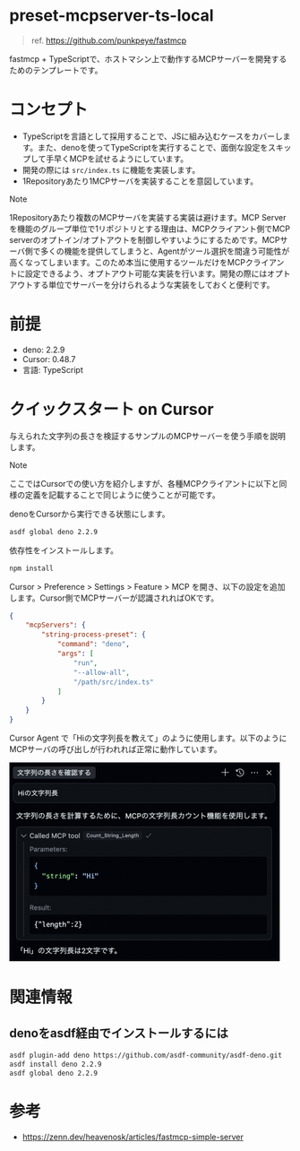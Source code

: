 # preset-mcpserver-ts-local
> ref. https://github.com/punkpeye/fastmcp

fastmcp + TypeScriptで、ホストマシン上で動作するMCPサーバーを開発するためのテンプレートです。

# コンセプト
- TypeScriptを言語として採用することで、JSに組み込むケースをカバーします。また、denoを使ってTypeScriptを実行することで、面倒な設定をスキップして手早くMCPを試せるようにしています。
- 開発の際には `src/index.ts` に機能を実装します。
- 1Repositoryあたり1MCPサーバを実装することを意図しています。

> [!NOTE]
> 1Repositoryあたり複数のMCPサーバを実装する実装は避けます。MCP Serverを機能のグループ単位で1リポジトリとする理由は、MCPクライアント側でMCP serverのオプトイン/オプトアウトを制御しやすいようにするためです。MCPサーバ側で多くの機能を提供してしまうと、Agentがツール選択を間違う可能性が高くなってしまいます。このため本当に使用するツールだけをMCPクライアントに設定できるよう、オプトアウト可能な実装を行います。開発の際にはオプトアウトする単位でサーバーを分けられるような実装をしておくと便利です。

# 前提

- deno: 2.2.9
- Cursor: 0.48.7
- 言語: TypeScript

# クイックスタート on Cursor
与えられた文字列の長さを検証するサンプルのMCPサーバーを使う手順を説明します。

> [!NOTE]
> ここではCursorでの使い方を紹介しますが、各種MCPクライアントに以下と同様の定義を記載することで同じように使うことが可能です。

denoをCursorから実行できる状態にします。

```bash
asdf global deno 2.2.9
```

依存性をインストールします。

```bash
npm install
```

Cursor > Preference > Settings > Feature > MCP を開き、以下の設定を追加します。Cursor側でMCPサーバーが認識されればOKです。  

```json
{
    "mcpServers": {
        "string-process-preset": {
            "command": "deno",
            "args": [
                "run",
                "--allow-all",
                "/path/src/index.ts"
            ]
        }
    }
}
```

Cursor Agent で「Hiの文字列長を教えて」のように使用します。以下のようにMCPサーバの呼び出しが行われれば正常に動作しています。

![img](docs/img/mcp-demo-cursor.png)

# 関連情報

## denoをasdf経由でインストールするには

```
asdf plugin-add deno https://github.com/asdf-community/asdf-deno.git
asdf install deno 2.2.9
asdf global deno 2.2.9
```

# 参考
- https://zenn.dev/heavenosk/articles/fastmcp-simple-server
